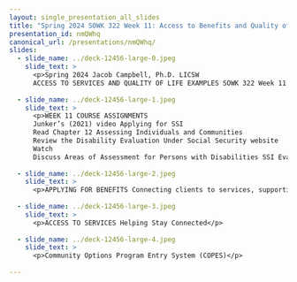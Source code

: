 ```yaml
---
layout: single_presentation_all_slides
title: "Spring 2024 SOWK 322 Week 11: Access to Benefits and Quality of Life Examples"
presentation_id: nmQWhq
canonical_url: /presentations/nmQWhq/
slides:
  - slide_name: ../deck-12456-large-0.jpeg
    slide_text: >
      <p>Spring 2024 Jacob Campbell, Ph.D. LICSW
      ACCESS TO SERVICES AND QUALITY OF LIFE EXAMPLES SOWK 322 Week 11 Lecture Video Photo by Joanna Kosinska on Unsplash</p>
      
  - slide_name: ../deck-12456-large-1.jpeg
    slide_text: >
      <p>WEEK 11 COURSE ASSIGNMENTS
      Junker’s (2021) video Applying for SSI
      Read Chapter 12 Assessing Individuals and Communities
      Review the Disability Evaluation Under Social Security website
      Watch
      Discuss Areas of Assessment for Persons with Disabilities SSI Evaluation Process Quality of Life Assessment Discussion Questions Posed in Chapter 12</p>
      
  - slide_name: ../deck-12456-large-2.jpeg
    slide_text: >
      <p>APPLYING FOR BENEFITS Connecting clients to services, supporting through the process, and completing paperwork</p>
      
  - slide_name: ../deck-12456-large-3.jpeg
    slide_text: >
      <p>ACCESS TO SERVICES Helping Stay Connected</p>
      
  - slide_name: ../deck-12456-large-4.jpeg
    slide_text: >
      <p>Community Options Program Entry System (COPES)</p>
      
---
```

